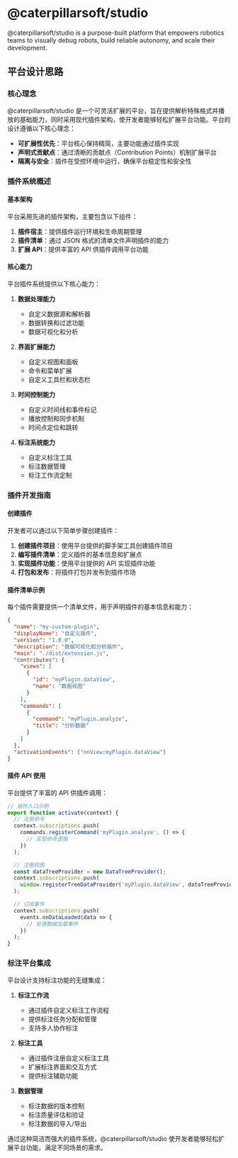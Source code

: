 # @caterpillarsoft/studio

@caterpillarsoft/studio is a purpose-built platform that empowers robotics teams to visually debug robots, build reliable autonomy, and scale their development.

## 平台设计思路

### 核心理念

@caterpillarsoft/studio 是一个可灵活扩展的平台，旨在提供解析特殊格式并播放的基础能力，同时采用现代插件架构，使开发者能够轻松扩展平台功能。平台的设计遵循以下核心理念：

- **可扩展性优先**：平台核心保持精简，主要功能通过插件实现
- **声明式贡献点**：通过清晰的贡献点（Contribution Points）机制扩展平台
- **隔离与安全**：插件在受控环境中运行，确保平台稳定性和安全性

### 插件系统概述

#### 基本架构

平台采用先进的插件架构，主要包含以下组件：

1. **插件宿主**：提供插件运行环境和生命周期管理
2. **插件清单**：通过 JSON 格式的清单文件声明插件的能力
3. **扩展 API**：提供丰富的 API 供插件调用平台功能

#### 核心能力

平台插件系统提供以下核心能力：

1. **数据处理能力**
   - 自定义数据源和解析器
   - 数据转换和过滤功能
   - 数据可视化和分析

2. **界面扩展能力**
   - 自定义视图和面板
   - 命令和菜单扩展
   - 自定义工具栏和状态栏

3. **时间控制能力**
   - 自定义时间线和事件标记
   - 播放控制和同步机制
   - 时间点定位和跳转

4. **标注系统能力**
   - 自定义标注工具
   - 标注数据管理
   - 标注工作流定制

### 插件开发指南

#### 创建插件

开发者可以通过以下简单步骤创建插件：

1. **创建插件项目**：使用平台提供的脚手架工具创建插件项目
2. **编写插件清单**：定义插件的基本信息和扩展点
3. **实现插件功能**：使用平台提供的 API 实现插件功能
4. **打包和发布**：将插件打包并发布到插件市场

#### 插件清单示例

每个插件需要提供一个清单文件，用于声明插件的基本信息和能力：

```json
{
  "name": "my-custom-plugin",
  "displayName": "自定义插件",
  "version": "1.0.0",
  "description": "数据可视化和分析插件",
  "main": "./dist/extension.js",
  "contributes": {
    "views": [
      {
        "id": "myPlugin.dataView",
        "name": "数据视图"
      }
    ],
    "commands": [
      {
        "command": "myPlugin.analyze",
        "title": "分析数据"
      }
    ]
  },
  "activationEvents": ["onView:myPlugin.dataView"]
}
```

#### 插件 API 使用

平台提供了丰富的 API 供插件调用：

```typescript
// 插件入口示例
export function activate(context) {
  // 注册命令
  context.subscriptions.push(
    commands.registerCommand('myPlugin.analyze', () => {
      // 实现命令逻辑
    })
  );

  // 注册视图
  const dataTreeProvider = new DataTreeProvider();
  context.subscriptions.push(
    window.registerTreeDataProvider('myPlugin.dataView', dataTreeProvider)
  );

  // 订阅事件
  context.subscriptions.push(
    events.onDataLoaded(data => {
      // 处理数据加载事件
    })
  );
}
```

### 标注平台集成

平台设计支持标注功能的无缝集成：

1. **标注工作流**
   - 通过插件自定义标注工作流程
   - 提供标注任务分配和管理
   - 支持多人协作标注

2. **标注工具**
   - 通过插件注册自定义标注工具
   - 扩展标注界面和交互方式
   - 提供标注辅助功能

3. **数据管理**
   - 标注数据的版本控制
   - 标注质量评估和验证
   - 标注数据的导入/导出

通过这种简洁而强大的插件系统，@caterpillarsoft/studio 使开发者能够轻松扩展平台功能，满足不同场景的需求。
